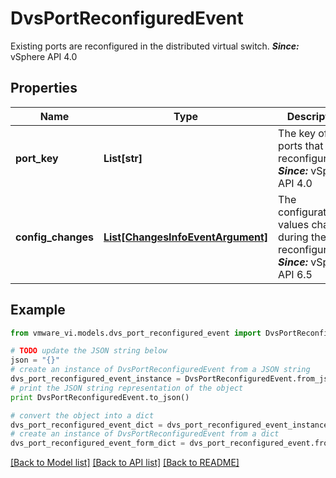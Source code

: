 # DvsPortReconfiguredEvent

Existing ports are reconfigured in the distributed virtual switch.  ***Since:*** vSphere API 4.0 

## Properties
Name | Type | Description | Notes
------------ | ------------- | ------------- | -------------
**port_key** | **List[str]** | The key of the ports that are reconfigured.  ***Since:*** vSphere API 4.0  | 
**config_changes** | [**List[ChangesInfoEventArgument]**](ChangesInfoEventArgument.md) | The configuration values changed during the reconfiguration.  ***Since:*** vSphere API 6.5  | [optional] 

## Example

```python
from vmware_vi.models.dvs_port_reconfigured_event import DvsPortReconfiguredEvent

# TODO update the JSON string below
json = "{}"
# create an instance of DvsPortReconfiguredEvent from a JSON string
dvs_port_reconfigured_event_instance = DvsPortReconfiguredEvent.from_json(json)
# print the JSON string representation of the object
print DvsPortReconfiguredEvent.to_json()

# convert the object into a dict
dvs_port_reconfigured_event_dict = dvs_port_reconfigured_event_instance.to_dict()
# create an instance of DvsPortReconfiguredEvent from a dict
dvs_port_reconfigured_event_form_dict = dvs_port_reconfigured_event.from_dict(dvs_port_reconfigured_event_dict)
```
[[Back to Model list]](../README.md#documentation-for-models) [[Back to API list]](../README.md#documentation-for-api-endpoints) [[Back to README]](../README.md)


